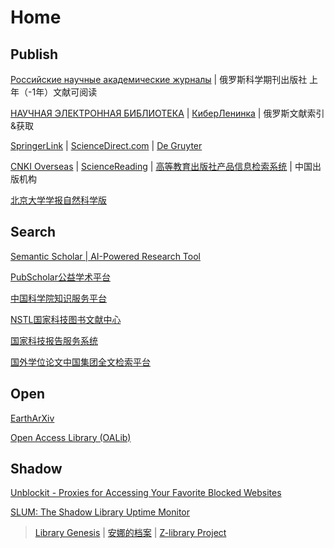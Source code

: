 # Home

## Publish

[Российские научные академические журналы](https://sciencejournals.ru/) | 俄罗斯科学期刊出版社 上年（-1年）文献可阅读

[НАУЧНАЯ ЭЛЕКТРОННАЯ БИБЛИОТЕКА](https://elibrary.ru/defaultx.asp) | [КиберЛенинка](https://cyberleninka.ru/) | 俄罗斯文献索引&获取

[SpringerLink](https://link.springer.com/) | [ScienceDirect.com](https://www.sciencedirect.com/) | [De Gruyter](https://www.degruyter.com/)

[CNKI Overseas](https://www.cnki.net/) | [ScienceReading](https://book.sciencereading.cn/shop/main/Login/shopFrame.do) | [高等教育出版社产品信息检索系统](https://xuanshu.hep.com.cn/) | 中国出版机构

[北京大学学报自然科学版](https://xbna.pku.edu.cn/CN/0479-8023/home.shtml)

## Search

[Semantic Scholar | AI-Powered Research Tool](https://www.semanticscholar.org/)

[PubScholar公益学术平台](https://pubscholar.cn/)

[中国科学院知识服务平台](https://www.las.ac.cn/)

[NSTL国家科技图书文献中心](https://www.nstl.gov.cn/index.html)

[国家科技报告服务系统](https://www.nstrs.cn/index)

[国外学位论文中国集团全文检索平台](https://www.pqdtcn.com/)

## Open

[EarthArXiv](https://eartharxiv.org/)

[Open Access Library (OALib)](https://www.oalib.com/)

## Shadow

[Unblockit - Proxies for Accessing Your Favorite Blocked Websites](https://unblockits.com/)

[SLUM: The Shadow Library Uptime Monitor](https://open-slum.org/)

> [Library Genesis](https://www.ooopn.com/tool/libgen/) | [安娜的档案](https://zh.annas-archive.org/) | [Z-library Project](https://z-lib.gs/)